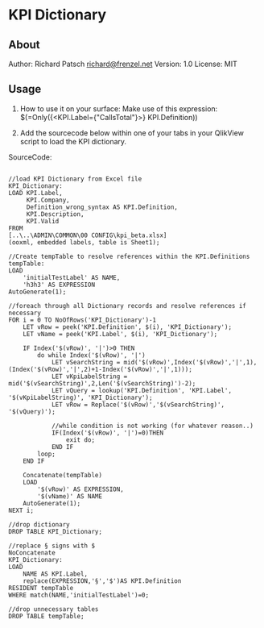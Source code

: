 # KPI Dictionary

## About

Author: Richard Patsch <richard@frenzel.net>
Version: 1.0
License: MIT

## Usage

1. How to use it on your surface:
Make use of this expression: $(=Only({<KPI.Label={"CallsTotal"}>} KPI.Definition))

2. Add the sourcecode below within one of your tabs in your QlikView script to load
the KPI dictionary.

SourceCode:

```VBA

//load KPI Dictionary from Excel file
KPI_Dictionary:
LOAD KPI.Label,
     KPI.Company,
     Definition_wrong_syntax AS KPI.Definition,
     KPI.Description,
     KPI.Valid
FROM
[..\..\ADMIN\COMMON\00 CONFIG\kpi_beta.xlsx]
(ooxml, embedded labels, table is Sheet1);

//Create tempTable to resolve references within the KPI.Definitions
tempTable:
LOAD
	'initialTestLabel' AS NAME,
	'h3h3' AS EXPRESSION  
AutoGenerate(1);  

//foreach through all Dictionary records and resolve references if necessary
FOR i = 0 TO NoOfRows('KPI_Dictionary')-1
	LET vRow = peek('KPI.Definition', $(i), 'KPI_Dictionary');
	LET vName = peek('KPI.Label', $(i), 'KPI_Dictionary');

	IF Index('$(vRow)', '|')>0 THEN
		do while Index('$(vRow)', '|')
			LET vSearchString = mid('$(vRow)',Index('$(vRow)','|',1), (Index('$(vRow)','|',2)+1-Index('$(vRow)','|',1)));
			LET vKpiLabelString = mid('$(vSearchString)',2,Len('$(vSearchString)')-2);
			LET vQuery = lookup('KPI.Definition', 'KPI.Label', '$(vKpiLabelString)', 'KPI_Dictionary');
			LET vRow = Replace('$(vRow)','$(vSearchString)', '$(vQuery)');		

			//while condition is not working (for whatever reason..)
			IF(Index('$(vRow)', '|')=0)THEN
				exit do;
			END IF			
		loop;		
	END IF

	Concatenate(tempTable)
	LOAD
		'$(vRow)' AS EXPRESSION,
		'$(vName)' AS NAME
	AutoGenerate(1);		
NEXT i;

//drop dictionary
DROP TABLE KPI_Dictionary;

//replace § signs with $
NoConcatenate
KPI_Dictionary:
LOAD
	NAME AS KPI.Label,
	replace(EXPRESSION,'§','$')AS KPI.Definition
RESIDENT tempTable
WHERE match(NAME,'initialTestLabel')=0;

//drop unnecessary tables
DROP TABLE tempTable;

```

